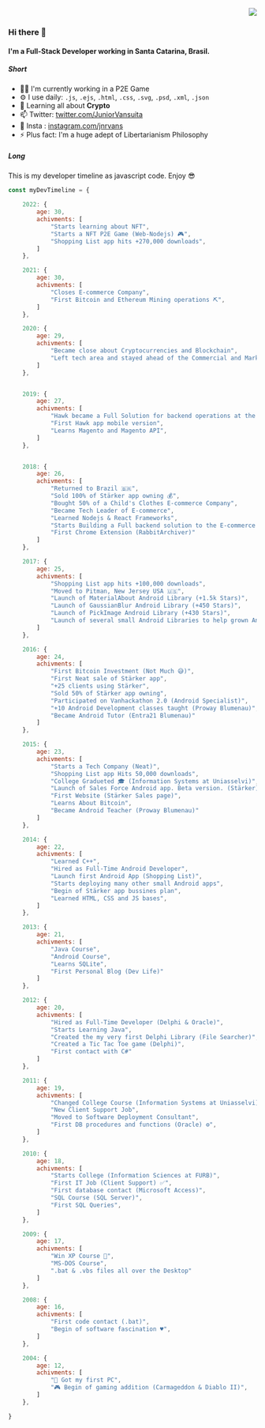 
<span align="right" width="50" height="50"> 
 
 ![](https://komarev.com/ghpvc/?username=jrvansuita&color=green&style=flat&label=Profile+Views) 

</span>

### Hi there 👋  

#### I'm a Full-Stack Developer working in Santa Catarina, Brasil.

##### Short

- 👨‍💻 I'm currently working in a P2E Game
- ⚙️ I use daily: `.js`, `.ejs`, `.html`, `.css`, `.svg`, `.psd`, `.xml`, `.json`
- 📖 Learning all about **Crypto**
- 📫 Twitter: [twitter.com/JuniorVansuita](https://twitter.com/JuniorVansuita)
- 📸 Insta : [instagram.com/jnrvans](https://www.instagram.com/jnrvans)
- ⚡️ Plus fact: I'm a huge adept of Libertarianism Philosophy

 

##### Long
 
This is my developer timeline as javascript code. Enjoy 😎



```JavaScript
const myDevTimeline = {

    2022: {
        age: 30,
        achivments: [
            "Starts learning about NFT",
            "Starts a NFT P2E Game (Web-Nodejs) 🎮",
            "Shopping List app hits +270,000 downloads",
        ]
    },

    2021: {
        age: 30,
        achivments: [
            "Closes E-commerce Company",
            "First Bitcoin and Ethereum Mining operations ⛏",
        ]
    },

    2020: {
        age: 29,
        achivments: [
            "Became close about Cryptocurrencies and Blockchain",
            "Left tech area and stayed ahead of the Commercial and Marketing on E-commerce Company"
        ]
    },


    2019: {
        age: 27,
        achivments: [
            "Hawk became a Full Solution for backend operations at the E-commerce",
            "First Hawk app mobile version",
            "Learns Magento and Magento API",
        ]
    },


    2018: {
        age: 26,
        achivments: [
            "Returned to Brazil 🇧🇷",
            "Sold 100% of Stärker app owning 💰",
            "Bought 50% of a Child's Clothes E-commerce Company",
            "Became Tech Leader of E-commerce",
            "Learned Nodejs & React Frameworks",
            "Starts Building a Full backend solution to the E-commerce Company (Hawk)",
            "First Chrome Extension (RabbitArchiver)"
        ]
    },

    2017: {
        age: 25,
        achivments: [
            "Shopping List app hits +100,000 downloads",
            "Moved to Pitman, New Jersey USA 🇺🇸",
            "Launch of MaterialAbout Android Library (+1.5k Stars)",
            "Launch of GaussianBlur Android Library (+450 Stars)",
            "Launch of PickImage Android Library (+430 Stars)",
            "Launch of several small Android Libraries to help grown Android Community",
        ]
    },

    2016: {
        age: 24,
        achivments: [
            "First Bitcoin Investment (Not Much 😅)",
            "First Neat sale of Stärker app",
            "+25 clients using Stärker",
            "Sold 50% of Stärker app owning",
            "Participated on Vanhackathon 2.0 (Android Specialist)",
            "+10 Android Development classes taught (Proway Blumenau)",
            "Became Android Tutor (Entra21 Blumenau)"
        ]
    },

    2015: {
        age: 23,
        achivments: [
            "Starts a Tech Company (Neat)",
            "Shopping List app Hits 50,000 downloads",
            "College Gradueted 🎓 (Information Systems at Uniasselvi)",
            "Launch of Sales Force Android app. Beta version. (Stärker) 🚀",
            "First Website (Stärker Sales page)",
            "Learns About Bitcoin",
            "Became Android Teacher (Proway Blumenau)"
        ]
    },

    2014: {
        age: 22,
        achivments: [
            "Learned C++",
            "Hired as Full-Time Android Developer",
            "Launch first Android App (Shopping List)",
            "Starts deploying many other small Android apps",
            "Begin of Stärker app bussines plan",
            "Learned HTML, CSS and JS bases",
        ]
    },

    2013: {
        age: 21,
        achivments: [
            "Java Course",
            "Android Course",
            "Learns SQLite",
            "First Personal Blog (Dev Life)"
        ]
    },

    2012: {
        age: 20,
        achivments: [
            "Hired as Full-Time Developer (Delphi & Oracle)",
            "Starts Learning Java",
            "Created the my very first Delphi Library (File Searcher)",
            "Created a Tic Tac Toe game (Delphi)",
            "First contact with C#"
        ]
    },

    2011: {
        age: 19,
        achivments: [
            "Changed College Course (Information Systems at Uniasselvi)",
            "New Client Support Job",
            "Moved to Software Deployment Consultant",
            "First DB procedures and functions (Oracle) ⚙️",
        ]
    },

    2010: {
        age: 18,
        achivments: [
            "Starts College (Information Sciences at FURB)",
            "First IT Job (Client Support) ✅",
            "First database contact (Microsoft Access)",
            "SQL Course (SQL Server)",
            "First SQL Queries",
        ]
    },

    2009: {
        age: 17,
        achivments: [
            "Win XP Course 💾",
            "MS-DOS Course",
            ".bat & .vbs files all over the Desktop"
        ]
    },

    2008: {
        age: 16,
        achivments: [
            "First code contact (.bat)",
            "Begin of software fascination ♥️",
        ]
    },

    2004: {
        age: 12,
        achivments: [
            "🥇 Got my first PC",
            "🎮 Begin of gaming addition (Carmageddon & Diablo II)",
        ]
    },

}
```



<!--
**jrvansuita/jrvansuita** is a ✨ _special_ ✨ repository because its `README.md` (this file) appears on your GitHub profile.

Here are some ideas to get you started:

- 🔭 I’m currently working on ...
- 🌱 I’m currently learning ...
- 👯 I’m looking to collaborate on ...
- 🤔 I’m looking for help with ...
- 💬 Ask me about ...
- 📫 How to reach me: ...
- 😄 Pronouns: ...
- ⚡ Fun fact: ...
-->
